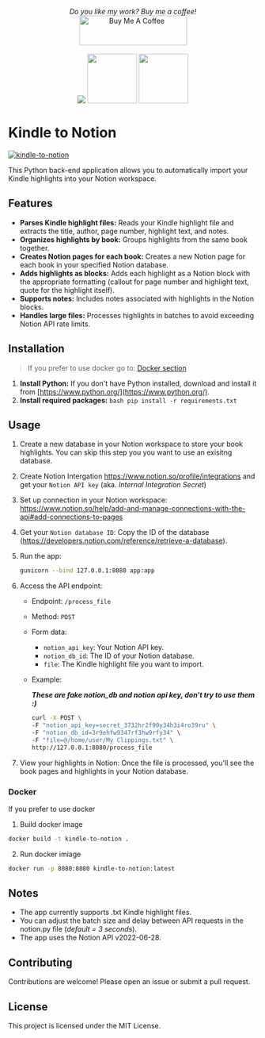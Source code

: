 <p align="center">
  <i>Do you like my work? Buy me a coffee!</i><BR>
  <a href="https://www.buymeacoffee.com/grzegorz.opara" target="_blank"><img src="https://cdn.buymeacoffee.com/buttons/v2/default-green.png" alt="Buy Me A Coffee" style="height: 60px !important;width: 217px !important;" ></a>
  <BR><BR>
  <img src="https://upload.wikimedia.org/wikipedia/commons/thumb/2/20/Amazon_Kindle_logo.svg/388px-Amazon_Kindle_logo.svg.png">
  <img src="https://upload.wikimedia.org/wikipedia/commons/thumb/9/9e/Plus_symbol.svg/200px-Plus_symbol.svg.png" width="100" height="100">
  <img src="https://upload.wikimedia.org/wikipedia/commons/thumb/e/e9/Notion-logo.svg/240px-Notion-logo.svg.png" width="100" height="100">
</p>



# Kindle to Notion

[![kindle-to-notion](https://github.com/GrzegorzOpara/kindle-to-notion/actions/workflows/kindle-to-notion-workflow.yml/badge.svg)](https://github.com/GrzegorzOpara/kindle-to-notion/actions/workflows/kindle-to-notion-workflow.yml)

This Python back-end application allows you to automatically import your Kindle highlights into your Notion workspace.

## Features

* **Parses Kindle highlight files:** Reads your Kindle highlight file and extracts the title, author, page number, highlight text, and notes.
* **Organizes highlights by book:** Groups highlights from the same book together.
* **Creates Notion pages for each book:** Creates a new Notion page for each book in your specified Notion database.
* **Adds highlights as blocks:** Adds each highlight as a Notion block with the appropriate formatting (callout for page number and highlight text, quote for the highlight itself).
* **Supports notes:** Includes notes associated with highlights in the Notion blocks.
* **Handles large files:** Processes highlights in batches to avoid exceeding Notion API rate limits.

## Installation
> If you prefer to use docker go to: [Docker section](#Docker)

1. **Install Python:** If you don't have Python installed, download and install it from [https://www.python.org/](https://www.python.org/).
2. **Install required packages:**
    ``bash
    pip install -r requirements.txt
    ``
## Usage
1. Create a new database in your Notion workspace to store your book highlights. You can skip this step you you want to use an exisitng database.
2. Create Notion Intergation https://www.notion.so/profile/integrations and get your ``Notion API key`` (aka. *Internal Integration Secret*)
3. Set up connection in your Notion workspace:
    https://www.notion.so/help/add-and-manage-connections-with-the-api#add-connections-to-pages
4. Get your ``Notion database ID``: Copy the ID of the database (https://developers.notion.com/reference/retrieve-a-database).
5. Run the app:
    ```bash
    gunicorn --bind 127.0.0.1:8080 app:app
    ```

6. Access the API endpoint:
    * Endpoint: ``/process_file``
    * Method: ``POST``
    * Form data:
      * ``notion_api_key``: Your Notion API key.
      * ``notion_db_id``: The ID of your Notion database.
      * ``file``: The Kindle highlight file you want to import.
    * Example:
        
        ***These are fake notion_db and notion api key, don't try to use them :)***
        ```bash
        curl -X POST \
        -F "notion_api_key=secret_3732hr2f90y34h3i4ro39ru" \
        -F "notion_db_id=3r9ehfw9347rf3hw9rfy34" \
        -F "file=@/home/user/My Clippings.txt" \
        http://127.0.0.1:8080/process_file
7. View your highlights in Notion: Once the file is processed, you'll see the book pages and highlights in your Notion database.

### Docker
If you prefer to use docker
1. Build docker image
```bash
docker build -t kindle-to-notion .
```
2. Run docker imiage
```bash
docker run -p 8080:8080 kindle-to-notion:latest
```

## Notes
* The app currently supports .txt Kindle highlight files.
* You can adjust the batch size and delay between API requests in the notion.py file (*default = 3 seconds*).
* The app uses the Notion API v2022-06-28.

## Contributing
Contributions are welcome! Please open an issue or submit a pull request.

## License
This project is licensed under the MIT License.